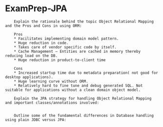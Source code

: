 # ExamPrep-JPA

        Explain the rationale behind the topic Object Relational Mapping and the Pros and Cons in using ORM:
        
        Pros
        * Facilitates implementing domain model pattern.
        * Huge reduction in code.
        * Takes care of vendor specific code by itself.
        * Cache Management — Entities are cached in memory thereby reducing load on the DB.
        * Huge reduction in product-to-client time
        
        Cons
        * Increased startup time due to metadata preparation( not good for desktop applications).
        * Huge learning curve without ORM.
        * Relatively hard to fine tune and debug generated SQL. Not suitable for applications without a clean domain object model.
        
        Explain the JPA strategy for handling Object Relational Mapping and important classes/annotations involved:
        
        
        Outline some of the fundamental differences in Database handling using plain JDBC versus JPA:
